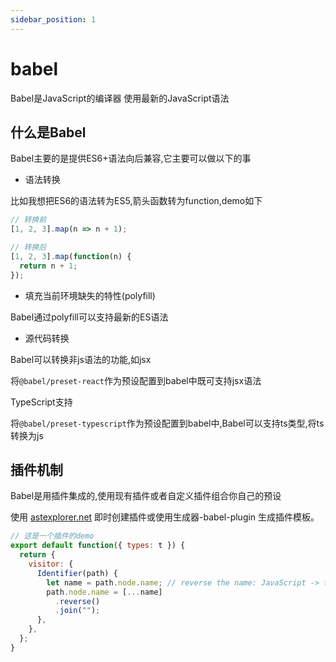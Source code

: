 ```yaml
---
sidebar_position: 1
---
```


# babel
Babel是JavaScript的编译器
使用最新的JavaScript语法

## 什么是Babel
Babel主要的是提供ES6+语法向后兼容,它主要可以做以下的事
+ 语法转换

比如我想把ES6的语法转为ES5,箭头函数转为function,demo如下
```js
// 转换前
[1, 2, 3].map(n => n + 1);
```
```js
// 转换后
[1, 2, 3].map(function(n) {
  return n + 1;
});
```

+ 填充当前环境缺失的特性(polyfill)

Babel通过polyfill可以支持最新的ES语法

+ 源代码转换

Babel可以转换非js语法的功能,如jsx

将`@babel/preset-react`作为预设配置到babel中既可支持jsx语法

TypeScript支持

将`@babel/preset-typescript`作为预设配置到babel中,Babel可以支持ts类型,将ts转换为js

## 插件机制

Babel是用插件集成的,使用现有插件或者自定义插件组合你自己的预设

使用 [astexplorer.net](https://astexplorer.net) 即时创建插件或使用生成器-babel-plugin 生成插件模板。


```js
// 这是一个插件的demo
export default function({ types: t }) {
  return {
    visitor: {
      Identifier(path) {
        let name = path.node.name; // reverse the name: JavaScript -> tpircSavaJ
        path.node.name = [...name]
          .reverse()
          .join("");
      },
    },
  };
}
```